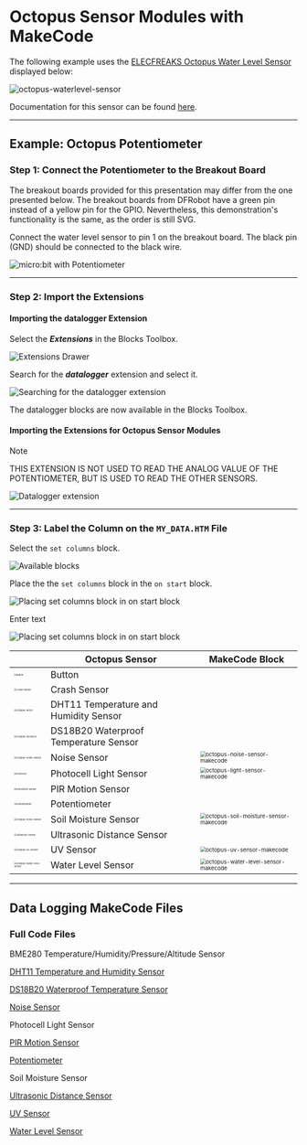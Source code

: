 # Octopus Sensor Modules with MakeCode

The following example uses the [ELECFREAKS Octopus Water Level Sensor](https://www.elecfreaks.com/octopus-water-level-sensor.html) displayed below:

![octopus-waterlevel-sensor](assets/octopus-light-sensor.png)

Documentation for this sensor can be found [here](https://wiki.elecfreaks.com/en/microbit/sensor/octopus-sensors/sensor/octopus_ef04094).

---
## Example: Octopus Potentiometer
### Step 1: Connect the Potentiometer to the Breakout Board

The breakout boards provided for this presentation may differ from the one presented below. The breakout boards from DFRobot have a green pin instead of a yellow pin for the GPIO. Nevertheless, this demonstration's functionality is the same, as the order is still SVG.

Connect the water level sensor to pin 1 on the breakout board. The black pin (GND) should be connected to the black wire.

![micro:bit with Potentiometer](assets/microbit-octopus-potentiometer.png)

---

### Step 2: Import the Extensions

#### Importing the **datalogger** Extension

Select the ***Extensions*** in the Blocks Toolbox.

![Extensions Drawer](assets/makecode-extensions-01.png)  

Search for the ***datalogger*** extension and select it. 

![Searching for the datalogger extension](assets/makecode-extensions-02.png)

The datalogger blocks are now available in the Blocks Toolbox.

#### Importing the Extensions for Octopus Sensor Modules

> [!NOTE]
> THIS EXTENSION IS NOT USED TO READ THE ANALOG VALUE OF THE POTENTIOMETER, BUT IS USED TO READ THE OTHER SENSORS. 

![Datalogger extension](assets/makecode-extensions-03.png)

---

### Step 3: Label the Column on the `MY_DATA.HTM` File

Select the `set columns` block.

![Available blocks](assets/makecode-extensions-04.png)

Place the the `set columns` block in the `on start` block.

![Placing set columns block in on start block](assets/name-columns-02.png)

Enter text

![Placing set columns block in on start block](assets/name-columns-03.png)





|                                                              | Octopus Sensor                        | MakeCode Block                                               |
| ------------------------------------------------------------ | ------------------------------------- | ------------------------------------------------------------ |
| <img src="assets/octopus-button.png" alt="Button" style="zoom:25%;" /> | Button                                |                                                              |
| <img src="assets/octopus-crash-sensor.png" alt="Crash Sensor" style="zoom:25%;" /> | Crash Sensor                          |                                                              |
| <img src="/Users/simon/Library/CloudStorage/OneDrive-Personal/-OneDrive-Shared/GitHub/Untitled/markdown-files/assets/octopus-dht11.png" alt="octopus-dht11" style="zoom:25%;" /> | DHT11 Temperature and Humidity Sensor |                                                              |
| <img src="/Users/simon/Library/CloudStorage/OneDrive-Personal/-OneDrive-Shared/GitHub/Untitled/markdown-files/assets/octopus-ds18b20.png" alt="octopus-ds18b20" style="zoom:25%;" /> | DS18B20 Waterproof Temperature Sensor |                                                              |
| <img src="assets/octopus-noise-sensor.png" alt="octopus-noise-sensor" style="zoom:25%;" /> | Noise Sensor                          | <img src="assets/octopus-noise-sensor-makecode.png" alt="octopus-noise-sensor-makecode" style="zoom:60%;" /> |
| <img src="assets/octopus-photocell-sensor.png" alt="Photocell" style="zoom:25%;" /> | Photocell Light Sensor                | <img src="assets/octopus-light-sensor-makecode.png" alt="octopus-light-sensor-makecode" style="zoom:60%;" /> |
| <img src="assets/octopus-pir-motion-sensor.png" alt="PIR Motion Sensor" style="zoom:25%;" /> | PIR Motion Sensor                     |                                                              |
| <img src="assets/octopus-analog-rotation-brick.png" alt="Potentiometer" style="zoom:25%;" /> | Potentiometer                         |                                                              |
| <img src="assets/octopus-soil-moisture-sensor.png" alt="octopus-noise-sensor" style="zoom:25%;" /> | Soil Moisture Sensor                  | <img src="assets/octopus-soil-moisture-sensor-makecode.png" alt="octopus-soil-moisture-sensor-makecode" style="zoom:60%;" /> |
| <img src="assets/octopus-ultrasonic.png" alt="Ultrasonic Sensor" style="zoom:25%;" /> | Ultrasonic Distance Sensor            |                                                              |
| <img src="assets/octopus-uv-sensor.png" alt="octopus-uv-sensor" style="zoom:25%;" /> | UV Sensor                             | <img src="assets/octopus-uv-sensor-makecode.png" alt="octopus-uv-sensor-makecode" style="zoom:60%;" /> |
| <img src="assets/octopus-water-level-sensor.png" alt="octopus-water-level-sensor" style="zoom:25%;" /> | Water Level Sensor                    | <img src="assets/octopus-water-level-sensor-makecode.png" alt="octopus-water-level-sensor-makecode" style="zoom:60%;" /> |

---

## Data Logging MakeCode Files
### Full Code Files

BME280 Temperature/Humidity/Pressure/Altitude Sensor

[DHT11 Temperature and Humidity Sensor](https://makecode.microbit.org/S03719-79254-31365-14802)

[DS18B20 Waterproof Temperature Sensor](https://makecode.microbit.org/S17353-69686-04118-57184)

[Noise Sensor](https://makecode.microbit.org/S68700-11119-27920-44083)

Photocell Light Sensor

[PIR Motion Sensor](https://makecode.microbit.org/S57511-02520-74396-99456)

[Potentiometer](https://makecode.microbit.org/S77162-35748-31506-14166)

Soil Moisture Sensor

[Ultrasonic Distance Sensor](https://makecode.microbit.org/S88082-50114-95773-88133)

[UV Sensor](https://makecode.microbit.org/S45208-14340-04934-11502)

[Water Level Sensor](https://makecode.microbit.org/S38317-05858-09223-80552)

### 

